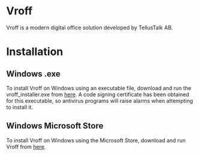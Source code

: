 # Vroff
Vroff is a modern digital office solution developed by TellusTalk AB.

# Installation

## Windows .exe
To install Vroff on Windows using an executable file, download and run the vroff_installer.exe from [here](https://drive.google.com/drive/folders/13NssK8fSgM_vnT35vOopNOgkKHdZf2wL?usp=drive_link). A code signing certificate has been obtained for this executable, so antivirus programs will raise alarms when attempting to install it.

## Windows Microsoft Store
To install Vroff on Windows using the Microsoft Store, download and run Vroff from [here](https://www.microsoft.com/store/productId/9NCBCSZSJRSB?ocid=pdpshare).
